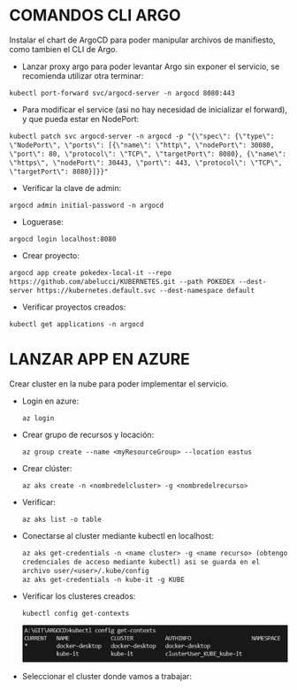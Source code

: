 # **COMANDOS CLI ARGO**

Instalar el chart de ArgoCD para poder manipular archivos de manifiesto, como tambien el CLI de Argo.

* Lanzar proxy argo para poder levantar Argo sin exponer el servicio, se recomienda utilizar otra terminar:

```
kubectl port-forward svc/argocd-server -n argocd 8080:443
```

* Para modificar el service (asi no hay necesidad de inicializar el forward), y que pueda estar en NodePort:

```
kubectl patch svc argocd-server -n argocd -p "{\"spec\": {\"type\": \"NodePort\", \"ports\": [{\"name\": \"http\", \"nodePort\": 30080, \"port\": 80, \"protocol\": \"TCP\", \"targetPort\": 8080}, {\"name\": \"https\", \"nodePort\": 30443, \"port\": 443, \"protocol\": \"TCP\", \"targetPort\": 8080}]}}"
```

* Verificar la clave de admin:

```
argocd admin initial-password -n argocd
```

* Loguerase:

```
argocd login localhost:8080
```

* Crear proyecto:

```
argocd app create pokedex-local-it --repo https://github.com/abelucci/KUBERNETES.git --path POKEDEX --dest-server https://kubernetes.default.svc --dest-namespace default
```

* Verificar proyectos creados:

```
kubectl get applications -n argocd
```


# **LANZAR APP EN AZURE**

Crear cluster en la nube para poder implementar el servicio.

* Login en azure:

  ```
  az login
  ```
* Crear grupo de recursos y locación:

  ```
  az group create --name <myResourceGroup> --location eastus
  ```
* Crear clúster:

  ```
  az aks create -n <nombredelcluster> -g <nombredelrecurso>
  ```
* Verificar:

  ```
  az aks list -o table
  ```
* Conectarse al cluster mediante kubectl en localhost:

  ```
  az aks get-credentials -n <name cluster> -g <name recurso> (obtengo credenciales de acceso mediante kubectl) asi se guarda en el archivo user/<user>/.kube/config
  az aks get-credentials -n kube-it -g KUBE
  ```
* Verificar los clusteres creados:

  ```
  kubectl config get-contexts
  ```
  ![1715779830400.png](./images/1715779830400.png)
* Seleccionar el cluster donde vamos a trabajar:

